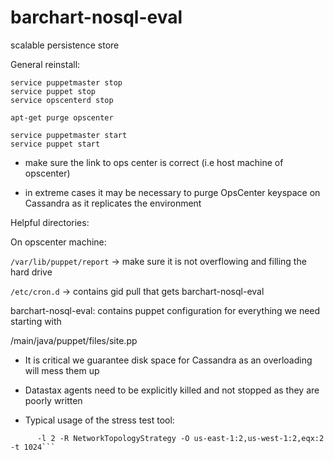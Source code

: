 barchart-nosql-eval
===================

scalable persistence store

General reinstall:

```
service puppetmaster stop
service puppet stop
service opscenterd stop

apt-get purge opscenter

service puppetmaster start
service puppet start

```

- make sure the link to ops center is correct (i.e host machine of opscenter)

- in extreme cases it may be necessary to purge OpsCenter keyspace on Cassandra as it replicates the environment

Helpful directories:

On opscenter machine:

`/var/lib/puppet/report` -> make sure it is not overflowing and filling the hard drive

`/etc/cron.d` -> contains gid pull that gets barchart-nosql-eval

barchart-nosql-eval: contains puppet configuration for everything we need starting with

/main/java/puppet/files/site.pp

- It is critical we guarantee disk space for Cassandra as an overloading will mess them up

- Datastax agents need to be explicitly killed and not stopped as they are poorly written

- Typical usage of the stress test tool:

```sudo cassandra-stress -d cassandra-01.us-east-1.aws.barchart.com,cassandra-02.us-east-1.aws.barchart.com
      -l 2 -R NetworkTopologyStrategy -O us-east-1:2,us-west-1:2,eqx:2 -t 1024```
